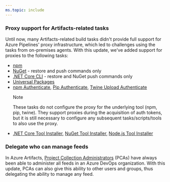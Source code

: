 ```yaml
---
ms.topic: include
---
```


### Proxy support for Artifacts-related tasks

Until now, many Artifacts-related build tasks didn't provide full support for Azure Pipelines' proxy infrastructure, which led to challenges using the tasks from on-premises agents. With this update, we've added support for proxies to the following tasks:

* [npm](https://docs.microsoft.com/azure/devops/pipelines/tasks/package/npm?view=azdevops)
* [NuGet](https://docs.microsoft.com/azure/devops/pipelines/tasks/package/nuget?view=azdevops) - restore and push commands only
* [.NET Core CLI](https://docs.microsoft.com/azure/devops/pipelines/tasks/build/dotnet-core-cli?view=azdevops) - restore and NuGet push commands only
* [Universal Packages](https://docs.microsoft.com/azure/devops/pipelines/artifacts/universal-packages?view=azdevops&tabs=yaml)
* [npm Authenticate](https://docs.microsoft.com/azure/devops/pipelines/tasks/package/npm-authenticate?view=azdevops), [Pip Authenticate](https://docs.microsoft.com/azure/devops/pipelines/tasks/package/pip-authenticate?view=azdevops), [Twine Upload Authenticate](https://docs.microsoft.com/azure/devops/pipelines/tasks/package/twine-authenticate?view=azdevops)
  > [!NOTE]
  > These tasks do not configure the proxy for the underlying tool (npm, pip, twine). They support proxies during the acquisition of auth tokens, but it is still necessary to configure any subsequent tasks/scripts/tools to also use the proxy.
* [.NET Core Tool Installer](https://docs.microsoft.com/azure/devops/pipelines/tasks/tool/dotnet-core-tool-installer?view=azdevops), [NuGet Tool Installer](https://docs.microsoft.com/azure/devops/pipelines/tasks/tool/nuget?view=azdevops), [Node.js Tool Installer](https://docs.microsoft.com/azure/devops/pipelines/tasks/tool/node-js?view=azdevops)

### Delegate who can manage feeds

In Azure Artifacts, [Project Collection Administrators](https://docs.microsoft.com/azure/devops/organizations/security/set-project-collection-level-permissions?view=azdevops&tabs=new-nav) (PCAs) have always been able to administer all feeds in an Azure DevOps organization. With this update, PCAs can also give this ability to other users and groups, thus delegating the ability to manage any feed.
